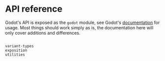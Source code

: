 # API reference

Godot's API is exposed as the `godot` module, see Godot's [documentation](https://docs.godotengine.org/en/stable/classes/) for usage. Most things should work simply as is, the documentation here will only cover additions and differences.

```{toctree}

variant-types
exposition
utilities
```

